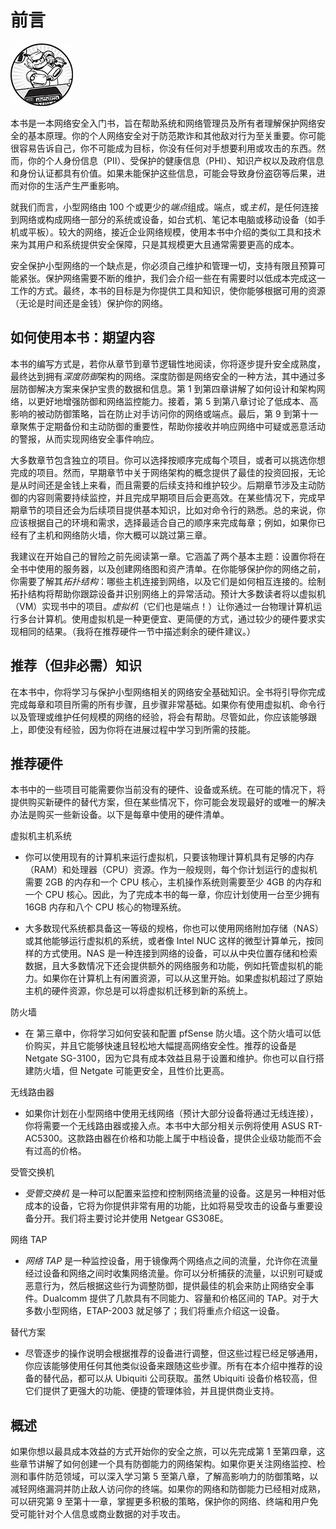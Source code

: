 # 前言

![章节开篇图标](img/nsp-enoka501485-ct.jpg)

本书是一本网络安全入门书，旨在帮助系统和网络管理员及所有者理解保护网络安全的基本原理。你的个人网络安全对于防范欺诈和其他敌对行为至关重要。你可能很容易告诉自己，你不可能成为目标，你没有任何对手想要利用或攻击的东西。然而，你的个人身份信息（PII）、受保护的健康信息（PHI）、知识产权以及政府信息和身份认证都具有价值。如果未能保护这些信息，可能会导致身份盗窃等后果，进而对你的生活产生严重影响。

就我们而言，小型网络由 100 个或更少的*端点*组成。端点，或*主机*，是任何连接到网络或构成网络一部分的系统或设备，如台式机、笔记本电脑或移动设备（如手机或平板）。较大的网络，接近企业网络规模，使用本书中介绍的类似工具和技术来为其用户和系统提供安全保障，只是其规模更大且通常需要更高的成本。

安全保护小型网络的一个缺点是，你必须自己维护和管理一切，支持有限且预算可能紧张。保护网络需要不断的维护，我们会介绍一些在有需要时以低成本完成这一工作的方式。最终，本书的目标是为你提供工具和知识，使你能够根据可用的资源（无论是时间还是金钱）保护你的网络。

## 如何使用本书：期望内容

本书的编写方式是，若你从章节到章节逻辑性地阅读，你将逐步提升安全成熟度，最终达到拥有*深度防御*架构的网络。深度防御是网络安全的一种方法，其中通过多层防御解决方案来保护宝贵的数据和信息。第 1 到第四章讲解了如何设计和架构网络，以更好地增强防御和网络监控能力。接着，第 5 到第八章讨论了低成本、高影响的被动防御策略，旨在防止对手访问你的网络或端点。最后，第 9 到第十一章聚焦于定期备份和主动防御的重要性，帮助你接收并响应网络中可疑或恶意活动的警报，从而实现网络安全事件响应。

大多数章节包含独立的项目。你可以选择按顺序完成每个项目，或者可以挑选你想完成的项目。然而，早期章节中关于网络架构的概念提供了最佳的投资回报，无论是从时间还是金钱上来看，而且需要的后续支持和维护较少。后期章节涉及主动防御的内容则需要持续监控，并且完成早期项目后会更高效。在某些情况下，完成早期章节的项目还会为后续项目提供基本知识，比如对命令行的熟悉。总的来说，你应该根据自己的环境和需求，选择最适合自己的顺序来完成每章；例如，如果你已经有了主机和网络防火墙，你大概可以跳过第三章。

我建议在开始自己的冒险之前先阅读第一章。它涵盖了两个基本主题：设置你将在全书中使用的服务器，以及创建网络图和资产清单。在你能够保护你的网络之前，你需要了解其*拓扑结构*：哪些主机连接到网络，以及它们是如何相互连接的。绘制拓扑结构将帮助你跟踪设备并识别网络上的异常活动。预计大多数读者将以虚拟机（VM）实现书中的项目。*虚拟机*（它们也是端点！）让你通过一台物理计算机运行多台计算机。使用虚拟机是一种更便宜、更简便的方式，通过较少的硬件要求实现相同的结果。（我将在推荐硬件一节中描述剩余的硬件建议。）

## 推荐（但非必需）知识

在本书中，你将学习与保护小型网络相关的网络安全基础知识。全书将引导你完成完成每章和项目所需的所有步骤，且步骤非常基础。如果你有使用虚拟机、命令行以及管理或维护任何规模的网络的经验，将会有帮助。尽管如此，你应该能够跟上，即使没有经验，因为你将在进展过程中学习到所需的技能。

## 推荐硬件

本书中的一些项目可能需要你当前没有的硬件、设备或系统。在可能的情况下，将提供购买新硬件的替代方案，但在某些情况下，你可能会发现最好的或唯一的解决办法是购买一些新设备。以下是每章中使用的硬件清单。

虚拟机主机系统

+   你可以使用现有的计算机来运行虚拟机，只要该物理计算机具有足够的内存（RAM）和处理器（CPU）资源。作为一般规则，每个你计划运行的虚拟机需要 2GB 的内存和一个 CPU 核心，主机操作系统则需要至少 4GB 的内存和一个 CPU 核心。因此，为了完成本书的每一章，你应计划使用一台至少拥有 16GB 内存和八个 CPU 核心的物理系统。

+   大多数现代系统都具备这一等级的规格，你也可以使用网络附加存储（NAS）或其他能够运行虚拟机的系统，或者像 Intel NUC 这样的微型计算单元，按同样的方式使用。NAS 是一种连接到网络的设备，可以从中央位置存储和检索数据，且大多数情况下还会提供额外的网络服务和功能，例如托管虚拟机的能力。如果你在计算机上有闲置资源，可以从这里开始。如果虚拟机超过了原始主机的硬件资源，你总是可以将虚拟机迁移到新的系统上。

防火墙

+   在 第三章中，你将学习如何安装和配置 pfSense 防火墙。这个防火墙可以低价购买，并且它能够快速且轻松地大幅提高网络安全性。推荐的设备是 Netgate SG-3100，因为它具有成本效益且易于设置和维护。你也可以自行搭建防火墙，但 Netgate 可能更安全，且性价比更高。

无线路由器

+   如果你计划在小型网络中使用无线网络（预计大部分设备将通过无线连接），你将需要一个无线路由器或接入点。本书中大部分相关示例将使用 ASUS RT-AC5300。这款路由器在价格和功能上属于中档设备，提供企业级功能而不会有过高的价格。

受管交换机

+   *受管交换机* 是一种可以配置来监控和控制网络流量的设备。这是另一种相对低成本的设备，它将为你提供非常有用的功能，比如将易受攻击的设备与重要设备分开。我们将主要讨论并使用 Netgear GS308E。

网络 TAP

+   *网络 TAP* 是一种监控设备，用于镜像两个网络点之间的流量，允许你在流量经过设备和网络之间时收集网络流量。你可以分析捕获的流量，以识别可疑或恶意行为，然后根据这些行为调整防御，提供最佳的机会来防止网络安全事件。Dualcomm 提供了几款具有不同能力、容量和价格区间的 TAP。对于大多数小型网络，ETAP-2003 就足够了；我们将重点介绍这一设备。

替代方案

+   尽管逐步的操作说明会根据推荐的设备进行调整，但这些过程已经足够通用，你应该能够使用任何其他类似设备来跟随这些步骤。所有在本介绍中推荐的设备的替代品，都可以从 Ubiquiti 公司获取。虽然 Ubiquiti 设备价格较高，但它们提供了更强大的功能、便捷的管理体验，并且提供商业支持。

## 概述

如果你想以最具成本效益的方式开始你的安全之旅，可以先完成第 1 至第四章，这些章节讲解了如何创建一个具有防御能力的网络架构。如果你更关注网络监控、检测和事件防范领域，可以深入学习第 5 至第八章，了解高影响力的防御策略，以减轻网络漏洞并防止敌人访问你的终端。如果你的网络和防御能力已经相对成熟，可以研究第 9 至第十一章，掌握更多积极的策略，保护你的网络、终端和用户免受可能针对个人信息或商业数据的对手攻击。
